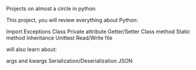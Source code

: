 Projects on almost a circle in python

This project, you will review everything about Python:

Import
Exceptions
Class
Private attribute
Getter/Setter
Class method
Static method
Inheritance
Unittest
Read/Write file

will also learn about:

args and kwargs
Serialization/Deserialization
JSON
